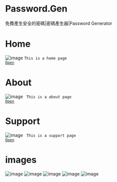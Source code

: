 # Password.Gen
免費產生安全的密碼|密碼產生器|Password Generator
# Home
![image](https://erichsia7.github.io/password.gen/image/readme-image/2a7ce1c7-734b-a82b-b4b3-be7a463413cc.jpeg)
<code>This is a home page
<a href="https://erichsia7.github.io/password.gen">Open</a>
</code>
# About
![image](https://erichsia7.github.io/password.gen/image/9EO7BoE88iFR7sQ95mynRL4MVeZG9iSC.jpeg)
<code>
This is a about page
<a href="https://erichsia7.github.io/password.gen/about/">Open</a>
</code>
# Support
![image](https://erichsia7.github.io/password.gen/image/readme-image/1423a5f5-cbad-b1ea-aee6-dc5da74e7ab3.jpeg)
<code>
This is a support page
<a href="https://erichsia7.github.io/password.gen/about/support_center/">Open</a>
</code>
# images
 ![image](https://erichsia7.github.io/password.gen/image/iphone_img_5/1.jpg) 
 ![image](https://erichsia7.github.io/password.gen/image/iphone_img_5/2.jpg) 
![image](https://erichsia7.github.io/password.gen/image/iphone_img_5/3.jpg)
![image](https://erichsia7.github.io/password.gen/image/iphone_img_5/4.jpg)
![image](https://erichsia7.github.io/password.gen/image/iphone_img_5/5.jpg)





